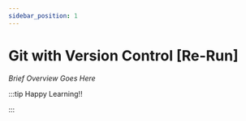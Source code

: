 ```yaml
---
sidebar_position: 1
---
```


# Git with Version Control [Re-Run]

_Brief Overview Goes Here_

:::tip Happy Learning!!

<QuestButton text="Go To Quest" link="https://app.stackup.dev/quest_page/git-with-version-control-[re-run]" />

:::
